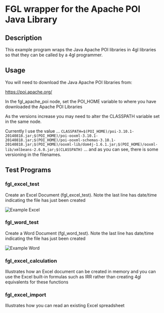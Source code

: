 # FGL wrapper for the Apache POI Java Library

## Description

This example program wraps the Java Apache POI libraries in 4gl libraries
so that they can be called by a 4gl programmer.

## Usage

You will need to download the Java Apache POI libraries from:

https://poi.apache.org/

In the fgl_apache_poi node, set the POI_HOME variable to where you have 
downloaded the Apache POI Libraries

As the versions increase you may need to alter the CLASSPATH variable set
in the same node.

Currently I use the value ...
``
CLASSPATH=$(POI_HOME)/poi-3.10.1-20140818.jar;$(POI_HOME)/poi-ooxml-3.10.1-20140818.jar;$(POI_HOME)/poi-ooxml-schemas-3.10.1-20140818.jar;$(POI_HOME)/ooxml-lib/dom4j-1.6.1.jar;$(POI_HOME)/ooxml-lib/xmlbeans-2.6.0.jar;$(CLASSPATH)
``
... and as you can see, there is some versioning in the filenames.


## Test Programs

### fgl_excel_test

Create an Excel Document (fgl_excel_test).  Note the last line has date/time indicating the file has just been created

![Example Excel](https://user-images.githubusercontent.com/13615993/32205574-dded7afe-be54-11e7-9809-065ecc4f5b35.png)

### fgl_word_test

Create a Word Document (fgl_word_test).  Note the last line has date/time indicating the file has just been created

![Example Word](https://user-images.githubusercontent.com/13615993/32205573-ddb64584-be54-11e7-85be-20bc00c0da2a.png)


### fgl_excel_calculation

Illustrates how an Excel document can be created in memory and you can use the Excel built-in formulas such as IRR rather than creating 4gl equivalents for these functions

### fgl_excel_import

Illustrates how you can read an existing Excel spreadsheet
